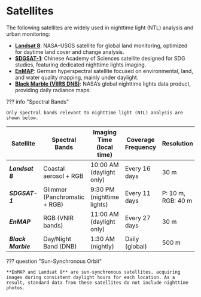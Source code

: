 # Satellites

The following satellites are widely used in nighttime light (NTL) analysis and urban monitoring:

- **[Landsat 8](https://landsat.gsfc.nasa.gov/satellites/landsat-8/)**: NASA–USGS satellite for global land monitoring, optimized for daytime land cover and change analysis.
- **[SDGSAT-1](https://www.sdgsat.ac.cn/satellite/intro)**: Chinese Academy of Sciences satellite designed for SDG studies, featuring dedicated nighttime lights imaging.
- **[EnMAP](https://www.enmap.org/)**: German hyperspectral satellite focused on environmental, land, and water quality mapping, mainly under daylight.
- **[Black Marble (VIIRS DNB)](https://blackmarble.gsfc.nasa.gov/)**: NASA’s global nighttime lights data product, providing daily radiance maps.

??? info "Spectral Bands"

    Only spectral bands relevant to nighttime light (NTL) analysis are shown below.

| Satellite    | Spectral Bands            | Imaging Time (local time)   | Coverage Frequency    | Resolution         | Products       |
|--------------|---------------------------|-----------------------------|----------------------|--------------------|-----------------|
| ***Landsat 8***    | Coastal aerosol + RGB     | 10:00 AM (daylight only)    | Every 16 days        | 30 m               |                 |
| ***SDGSAT-1***     | Glimmer (Panchromatic + RGB) | 9:30 PM (nighttime lights) | Every 11 days        | P: 10 m, RGB: 40 m |               |
| ***EnMAP***        | RGB (VNIR bands)          | 11:00 AM (daylight only)    | Every 27 days        | 30 m               |                 |
| ***Black Marble*** | Day/Night Band (DNB)      | 1:30 AM (nightly)           | Daily (global)       | 500 m              |                 |

??? question "Sun-Synchronous Orbit"

    **EnMAP and Landsat 8** are sun-synchronous satellites, acquiring images during consistent daylight hours for each location. As a result, standard data from these satellites do not include nighttime photos.
